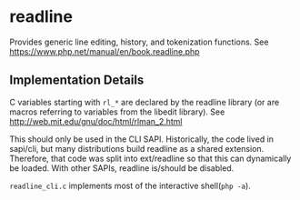 readline
========

Provides generic line editing, history, and tokenization functions.
See https://www.php.net/manual/en/book.readline.php

Implementation Details
----------------------

C variables starting with `rl_*` are declared by the readline library
(or are macros referring to variables from the libedit library).
See http://web.mit.edu/gnu/doc/html/rlman_2.html

This should only be used in the CLI SAPI.
Historically, the code lived in sapi/cli,
but many distributions build readline as a shared extension.
Therefore, that code was split into ext/readline so that this can dynamically
be loaded. With other SAPIs, readline is/should be disabled.

`readline_cli.c` implements most of the interactive shell(`php -a`).
